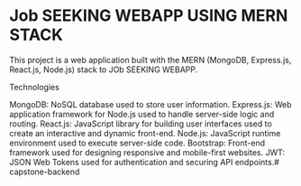  # Job SEEKING WEBAPP USING MERN STACK

This project is a web application built with the MERN (MongoDB, Express.js, React.js, Node.js) stack to JOb SEEKING WEBAPP.

Technologies

MongoDB: NoSQL database used to store user information.
Express.js: Web application framework for Node.js used to handle server-side logic and routing.
React.js: JavaScript library for building user interfaces used to create an interactive and dynamic front-end.
Node.js: JavaScript runtime environment used to execute server-side code.
Bootstrap: Front-end framework used for designing responsive and mobile-first websites.
JWT: JSON Web Tokens used for authentication and securing API endpoints.#   c a p s t o n e - b a c k e n d  
 